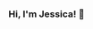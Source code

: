 ### Hi, I'm Jessica! 👋

<!--
**jsscachen/jsscachen** is a ✨ _special_ ✨ repository because its `README.md` (this file) appears on your GitHub profile.

Here are some ideas to get you started:

- 🔭 I’m currently working on ...
- 🌱 I’m currently learning ...
- 👯 I’m looking to collaborate on ...
- 🤔 I’m looking for help with ...
- 💬 Ask me about ...
📫 You can reach me at jessicaswchen@gmail.com
- 😄 Pronouns: ...
- ⚡ Fun fact: ...
-->
